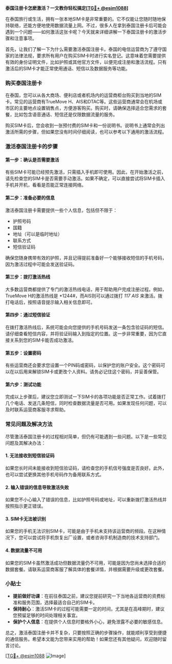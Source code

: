 **泰国注册卡怎麽激活？一文教你轻松搞定[[TG💪+ @esim1088](https://t.me/s/esim1088)]**

在泰国旅行或生活，拥有一张本地SIM卡是非常重要的。它不仅能让您随时随地保持联络，还能方便地使用数据流量上网。不过，很多人在拿到泰国注册卡后可能会遇到一个问题——如何激活这张卡呢？今天就来详细讲解一下泰国注册卡的激活步骤和注意事项。

首先，让我们了解一下为什么需要激活泰国注册卡。泰国的电信运营商为了遵守国家的法律法规，要求所有用户在购买SIM卡时进行实名登记。这意味着您需要提供有效的身份证明文件，比如护照或其他官方文件，以便完成注册和激活流程。只有激活后的SIM卡才能正常使用通话、短信以及数据服务等功能。

### 购买泰国注册卡

在泰国，您可以从各大商场、便利店或者机场内的运营商柜台购买到当地的SIM卡。常见的运营商有TrueMove H、AIS和DTAC等。这些运营商通常会在机场或市区的主要地点设置销售点，方便游客购买。购买时，请确保选择适合您需求的套餐，比如包含语音通话、短信还是仅限数据流量的服务。

购买SIM卡后，您会收到一张预付费的SIM卡和一份说明书。说明书上通常会列出激活所需的步骤，但如果您没有时间仔细阅读，也可以参考以下通用的激活流程。

### 激活泰国注册卡的步骤

#### 第一步：确认是否需要激活
有些SIM卡可能已经预先激活，只需插入手机即可使用。因此，在开始激活之前，请先检查您的SIM卡是否需要手动激活。如果不确定，可以直接尝试将SIM卡插入手机并开机，看看是否能正常连接网络。

#### 第二步：准备必要的信息
激活泰国注册卡需要提供一些个人信息，包括但不限于：
- 护照号码
- 国籍
- 地址（可以是临时地址）
- 联系方式
- 短信验证码

确保您随身携带有效的护照，并且记得提前准备好一个能够接收短信的手机号码，因为激活过程中可能会发送验证码。

#### 第三步：拨打激活热线
大多数运营商都提供了专门的激活热线电话，用于帮助用户完成注册过程。例如，TrueMove H的激活热线是 *1244#，而AIS则可以通过拨打 *117 AIS* 来激活。拨打电话后，按照语音提示输入相关信息即可。

#### 第四步：通过短信验证
在拨打激活热线后，系统可能会向您提供的手机号码发送一条包含验证码的短信。请仔细查看短信内容，并将验证码输入到指定的位置。这一步非常重要，因为它直接关系到您的SIM卡能否成功激活。

#### 第五步：设置密码
有些运营商还会要求您设置一个PIN码或密码，以保护您的账户安全。这个密码可以在以后用来解锁SIM卡或更改个人资料。请务必记住这个密码，并妥善保管。

#### 第六步：测试功能
完成以上步骤后，建议您立即测试一下SIM卡的各项功能是否正常工作。试着拨打几个电话、发送几条短信，同时检查数据流量是否可用。如果发现任何问题，可以及时联系运营商客服寻求帮助。

### 常见问题及解决方法

尽管激活泰国注册卡的过程相对简单，但仍有可能遇到一些问题。以下是一些常见问题及其解决办法：

#### 1. 无法接收到短信验证码
如果您长时间未能接收到短信验证码，请检查您的手机信号强度是否良好。此外，也可以尝试更换其他手机号码作为备用联系方式。

#### 2. 输入错误的信息导致激活失败
如果您不小心输入了错误的信息，比如护照号码或地址，可以重新拨打激活热线并按照指示更正错误。

#### 3. SIM卡无法被识别
如果您的手机无法识别SIM卡，可能是由于手机未支持该运营商的频段。在这种情况下，您可以尝试将手机恢复出厂设置，或者咨询手机制造商的技术支持部门。

#### 4. 数据流量不可用
如果您的SIM卡虽然激活成功但数据流量仍不可用，可能是因为您尚未选择合适的数据套餐。请联系运营商客服了解具体的套餐详情，并根据需要升级或更改套餐。

### 小贴士

- **提前做好功课**：在前往泰国之前，建议您提前研究一下当地各运营商的资费标准和服务范围，选择最适合自己的SIM卡。
- **保持耐心**：激活SIM卡的过程可能需要一定的时间，尤其是在高峰期时，建议您预留足够的时间处理相关事宜。
- **保护个人信息**：在提供个人信息时要格外小心，避免泄露不必要的敏感信息。

总之，激活泰国注册卡并不复杂，只要按照正确的步骤操作，就能顺利享受到便捷的通信服务。希望本文能为您带来实用的帮助！如果您还有其他疑问，欢迎随时留言讨论。

[[TG💪+ @esim1088](https://t.me/s/esim1088) ![Image](https://i.postimg.cc/4NQfJmqS/Snipaste-2025-05-13-00-14-12.png)]